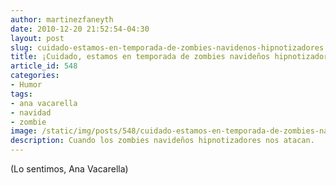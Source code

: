 ```yaml
---
author: martinezfaneyth
date: 2010-12-20 21:52:54-04:30
layout: post
slug: cuidado-estamos-en-temporada-de-zombies-navidenos-hipnotizadores
title: ¡Cuidado, estamos en temporada de zombies navideños hipnotizadores!
article_id: 548
categories:
- Humor
tags:
- ana vacarella
- navidad
- zombie
image: /static/img/posts/548/cuidado-estamos-en-temporada-de-zombies-navidenos-hipnotizadores__1.jpg
description: Cuando los zombies navideños hipnotizadores nos atacan.
---
```


(Lo sentimos, Ana Vacarella)
